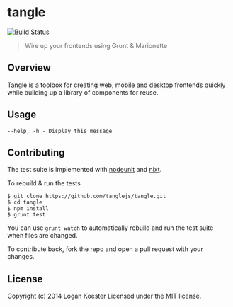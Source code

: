 # tangle 
[![Build Status](https://secure.travis-ci.org/tanglejs/tangle.png?branch=master)](http://travis-ci.org/tanglejs/tangle)

> Wire up your frontends using Grunt & Marionette

## Overview

Tangle is a toolbox for creating web, mobile and desktop frontends quickly while
building up a library of components for reuse.


## Usage

    --help, -h - Display this message


## Contributing

The test suite is implemented with
[nodeunit](https://github.com/caolan/nodeunit) and
[nixt](https://github.com/vesln/nixt).

To rebuild & run the tests

    $ git clone https://github.com/tanglejs/tangle.git
    $ cd tangle
    $ npm install
    $ grunt test

You can use `grunt watch` to automatically rebuild and run the test suite when
files are changed.

To contribute back, fork the repo and open a pull request with your changes.


## License

Copyright (c) 2014 Logan Koester
Licensed under the MIT license.


